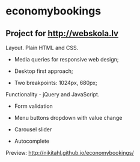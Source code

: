 # economybookings


## Project for http://webskola.lv

Layout. Plain HTML and CSS.

* Media queries for responsive web design;

* Desktop first approach;

* Two breakpoints: 1024px, 680px;


Functionality - jQuery and JavaScript.

* Form validation

* Menu buttons dropdown with value change

* Carousel slider

* Autocomplete


Preview:
http://nikitahl.github.io/economybookings/
